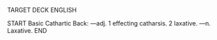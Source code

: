 TARGET DECK
ENGLISH

START
Basic
Cathartic
Back: —adj. 1 effecting catharsis. 2 laxative. —n. Laxative.
END
